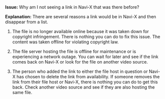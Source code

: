 **Issue:** Why am I not seeing a link in Navi-X that was there before?

**Explanation:** There are several reasons a link would be in Navi-X and then disappear from a list.

1. The file is no longer available online because it was taken down for copyright infringement. There is nothing you can do to fix this issue. The content was taken offline for violating copyright law.

2. The file server hosting the file is offline for maintenance or is experiencing a network outage. You can wait for later and see if the link comes back on Navi-X or look for the file on another video source.

3. The person who added the link to either the file host in question or Navi-X has chosen to delete the link from availability. If someone removes the link from their file host or Navi-X, there is nothing you can do to get this back. Check another video source and see if they are also hosting the same file.